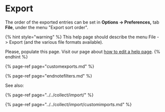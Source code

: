 # Export

The order of the exported entries can be set in **Options → Preferences,** tab **File**, under the menu "Export sort order".

{% hint style="warning" %}
This help page should describe the menu File -&gt; Export \(and the various file formats available\).

Please, populate this page. Visit our page about [how to edit a help page](../../faqcontributing/how-to-improve-the-help-page.md#editing-help-pages-directly-in-the-browser).​
{% endhint %}

{% page-ref page="customexports.md" %}

{% page-ref page="endnotefilters.md" %}

See also:

{% page-ref page="../../collect/import/" %}

{% page-ref page="../../collect/import/customimports.md" %}

